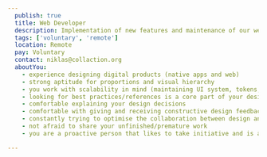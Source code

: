 ```yaml
---
  publish: true
  title: Web Developer
  description: Implementation of new features and maintenance of our web services 
  tags: ['voluntary', 'remote']
  location: Remote
  pay: Voluntary
  contact: niklas@collaction.org
  aboutYou: 
    - experience designing digital products (native apps and web)
    - strong aptitude for proportions and visual hierarchy
    - you work with scalability in mind (maintaining UI system, tokens, …)
    - looking for best practices/references is a core part of your design process
    - comfortable explaining your design decisions
    - comfortable with giving and receiving constructive design feedback
    - constantly trying to optimise the collaboration between design and the development team
    - not afraid to share your unfinished/premature work
    - you are a proactive person that likes to take initiative and is also comfortable with saying no

---
```

